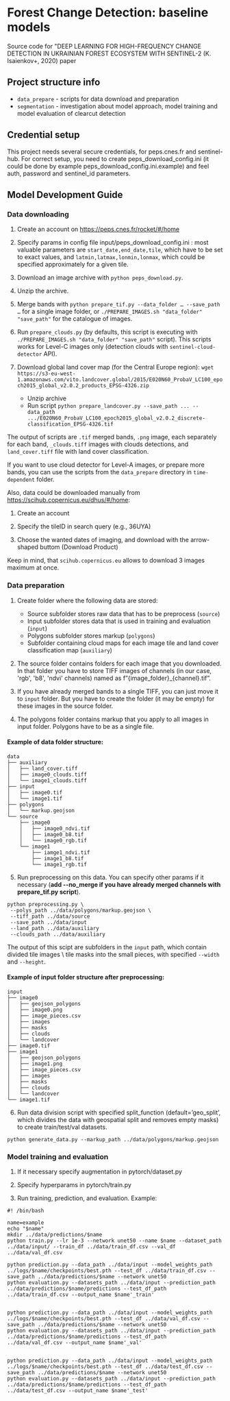# Forest Change Detection: baseline models

Source code for "DEEP LEARNING FOR HIGH-FREQUENCY CHANGE DETECTION IN UKRAINIAN FOREST ECOSYSTEM WITH SENTINEL-2 (K. Isaienkov+, 2020) paper

## Project structure info
 * `data_prepare` - scripts for data download and preparation
 * `segmentation` - investigation about model approach, model training and model evaluation of clearcut detection

## Credential setup

This project needs several secure credentials, for peps.cnes.fr and sentinel-hub.
For correct setup, you need to create peps_download_config.ini (it could be done by example peps_download_config.ini.example) and feel auth, password and sentinel_id parameters.

## Model Development Guide
### Data downloading

1) Create an account on https://peps.cnes.fr/rocket/#/home

2) Specify params in config file input/peps_download_config.ini : most valuable parameters are `start_date,end_date,tile`, which have to be set to exact values, and `latmin,latmax,lonmin,lonmax`, which could be specified approximately for a given tile.

3) Download an image archive with `python peps_download.py`.

4) Unzip the archive.

5) Merge bands with `python prepare_tif.py --data_folder … --save_path …` for a single image folder, or `./PREPARE_IMAGES.sh "data_folder" "save_path"` for the catalogue of images. 

6) Run `prepare_clouds.py` (by defaults, this script is executing with `./PREPARE_IMAGES.sh "data_folder" "save_path"` script). This scripts works for Level-C images only (detection clouds with `sentinel-cloud-detector` API).

7) Download global land cover map (for the Central Europe region): `wget https://s3-eu-west-1.amazonaws.com/vito.landcover.global/2015/E020N60_ProbaV_LC100_epoch2015_global_v2.0.2_products_EPSG-4326.zip`
    * Unzip archive
    * Run script `python prepare_landcover.py --save_path ... --data_path .../E020N60_ProbaV_LC100_epoch2015_global_v2.0.2_discrete-classification_EPSG-4326.tif`

The output of scripts are `.tif` merged bands, `.png` image, each separately for each band, `_clouds.tiff` images with clouds detections, and `land_cover.tiff` file with land cover classification.

If you want to use cloud detector for Level-A images, or prepare more bands, you can use the scripts from the `data_prepare` directory in `time-dependent` folder.

Also, data could be downloaded manually from https://scihub.copernicus.eu/dhus/#/home:

1) Create an account

2) Specify the tileID in search query (e.g., 36UYA)

3) Choose the wanted dates of imaging, and download with the arrow-shaped buttom (Download Product)

Keep in mind, that `scihub.copernicus.eu` allows to download 3 images maximum at once.

### Data preparation
1) Create folder where the following data are stored:
   * Source subfolder stores raw data that has to be preprocess (`source`)
   * Input subfolder stores data that is used in training and evaluation (`input`)
   * Polygons subfolder stores markup (`polygons`)
   * Subfolder containing cloud maps for each image tile and land cover classification map (`auxiliary`)

2) The source folder contains folders for each image that you downloaded. In that folder you have to store TIFF images of channels (in our case, 'rgb', 'b8', 'ndvi' channels) named as f”{image_folder}\_{channel}.tif”.

3) If you have already merged bands to a single TIFF, you can just move it to `input` folder. But you have to create the folder (it may be empty) for these images in the source folder.

4) The polygons folder contains markup that you apply to all images in input folder. Polygons have to be as a single file.

#### Example of data folder structure:
```
data
├── auxiliary
│   ├── land_cover.tiff
│   ├── image0_clouds.tiff
│   └── image1_clouds.tiff
├── input
│   ├── image0.tif
│   └── image1.tif
├── polygons
│   └── markup.geojson
└── source
    ├── image0
    │   ├── image0_ndvi.tif
    │   ├── image0_b8.tif
    │   └── image0_rgb.tif
    └── image1
        ├── iamge1_ndvi.tif
        ├── image1_b8.tif
        └── image1_rgb.tif
```
5) Run preprocessing on this data. You can specify other params if it necessary (**add --no_merge if you have already merged channels with prepare_tif.py script**).
```
python preprocessing.py \
 --polys_path ../data/polygons/markup.geojson \
 --tiff_path ../data/source
 --save_path ../data/input
 --land_path ../data/auxiliary
 --clouds_path ../data/auxiliary 
```
The output of this scipt are subfolders in the `input` path, which contain divided tile images \ tile masks into the small pieces, with specified `--width` and `--height`.

#### Example of input folder structure after preprocessing:
```
input
├── image0
│   ├── geojson_polygons
│   ├── image0.png
│   ├── image_pieces.csv
│   ├── images
│   ├── masks
│   ├── clouds
│   └── landcover
├── image0.tif
├── image1
│   ├── geojson_polygons
│   ├── image1.png
│   ├── image_pieces.csv
│   ├── images
│   ├── masks
│   ├── clouds
│   └── landcover
└── image1.tif
```
6) Run data division script with specified split_function (default=’geo_split’, which divides the data with geospatial split and removes empty masks) to create train/test/val datasets.
```
python generate_data.py --markup_path ../data/polygons/markup.geojson
```

### Model training and evaluation
1) If it necessary specify augmentation in pytorch/dataset.py

2) Specify hyperparams in pytorch/train.py

3) Run training, prediction, and evaluation. Example:
```
#! /bin/bash

name=example
echo "$name"
mkdir ../data/predictions/$name
python train.py --lr 1e-3 --network unet50 --name $name --dataset_path ../data/input/ --train_df ../data/train_df.csv --val_df ../data/val_df.csv

python prediction.py --data_path ../data/input --model_weights_path ../logs/$name/checkpoints/best.pth --test_df ../data/train_df.csv --save_path ../data/predictions/$name --network unet50
python evaluation.py --datasets_path ../data/input --prediction_path ../data/predictions/$name/predictions --test_df_path ../data/train_df.csv --output_name $name'_train'


python prediction.py --data_path ../data/input --model_weights_path ../logs/$name/checkpoints/best.pth --test_df ../data/val_df.csv --save_path ../data/predictions/$name --network unet50
python evaluation.py --datasets_path ../data/input --prediction_path ../data/predictions/$name/predictions --test_df_path ../data/val_df.csv --output_name $name'_val'


python prediction.py --data_path ../data/input --model_weights_path ../logs/$name/checkpoints/best.pth --test_df ../data/test_df.csv --save_path ../data/predictions/$name --network unet50
python evaluation.py --datasets_path ../data/input --prediction_path ../data/predictions/$name/predictions --test_df_path ../data/test_df.csv --output_name $name'_test'
```
